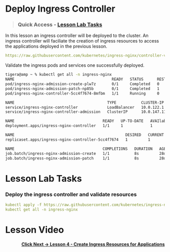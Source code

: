 # Deploy Ingress Controller

> ### Quick Access - [Lesson Lab Tasks](#Lesson-Lab-Tasks) 

In this lesson an ingress controller will be deployed to the cluster. An ingress controller will faciliate the creation of ingress resources to access the applications deployed in the previous lesson.

```yaml
https://raw.githubusercontent.com/kubernetes/ingress-nginx/controller-v1.4.0/deploy/static/provider/cloud/deploy.yaml
```

Validate the ingress pods and services one successfully deployed. 

```bash
tigera@amp ~ % kubectl get all -n ingress-nginx
NAME                                           READY   STATUS      RESTARTS   AGE
pod/ingress-nginx-admission-create-plw7z       0/1     Completed   0          28d
pod/ingress-nginx-admission-patch-np85b        0/1     Completed   1          28d
pod/ingress-nginx-controller-5cc4f7674-8mfbm   1/1     Running     0          28d

NAME                                         TYPE           CLUSTER-IP     EXTERNAL-IP     PORT(S)                      AGE
service/ingress-nginx-controller             LoadBalancer   10.0.122.1     20.221.88.154   80:30339/TCP,443:30156/TCP   28d
service/ingress-nginx-controller-admission   ClusterIP      10.0.147.115   <none>          443/TCP                      28d

NAME                                       READY   UP-TO-DATE   AVAIlabel   AGE
deployment.apps/ingress-nginx-controller   1/1     1            1           28d

NAME                                                 DESIRED   CURRENT   READY   AGE
replicaset.apps/ingress-nginx-controller-5cc4f7674   1         1         1       28d

NAME                                       COMPLETIONS   DURATION   AGE
job.batch/ingress-nginx-admission-create   1/1           8s         28d
job.batch/ingress-nginx-admission-patch    1/1           8s         28d
```

# Lesson Lab Tasks

### Deploy the ingress controller and validate resources

```yaml
kubectl apply -f https://raw.githubusercontent.com/kubernetes/ingress-nginx/controller-v1.4.0/deploy/static/provider/cloud/deploy.yaml
kubectl get all -n ingress-nginx
```

# Lesson Video

#### <div align="right">  [Click Next -> Lesson 4 - Create Ingress Resources for Applications](https://github.com/tigera-cs/quickstart-self-service/blob/main/modules/create-ingress-resources.md) </div>
